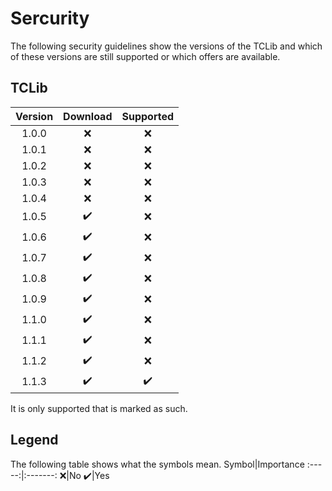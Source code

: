 # Sercurity #

The following security guidelines show the versions of the TCLib and which of these versions 
are still supported or which offers are available.

## TCLib ##

Version|Download|Supported
:-----:|:------:|:--------:
1.0.0|:x:|:x:
1.0.1|:x:|:x:
1.0.2|:x:|:x:
1.0.3|:x:|:x:
1.0.4|:x:|:x:
1.0.5|:heavy_check_mark:|:x:
1.0.6|:heavy_check_mark:|:x:
1.0.7|:heavy_check_mark:|:x:
1.0.8|:heavy_check_mark:|:x:
1.0.9|:heavy_check_mark:|:x:
1.1.0|:heavy_check_mark:|:x:
1.1.1|:heavy_check_mark:|:x:
1.1.2|:heavy_check_mark:|:x:
1.1.3|:heavy_check_mark:|:heavy_check_mark:

It is only supported that is marked as such.

## Legend ##
The following table shows what the symbols mean.
Symbol|Importance
:-----:|:-------:
:x:|No
:heavy_check_mark:|Yes

